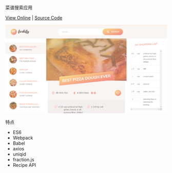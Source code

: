 菜谱搜索应用

[View Online](https://byo-forkify.netlify.com/) | [Source Code](https://github.com/byodian/forkify)

![](https://raw.githubusercontent.com/byodian/logpic/master/forkify.png)

特点

- ES6
- Webpack
- Babel
- axios
- uniqid
- fraction.js
- Recipe API





